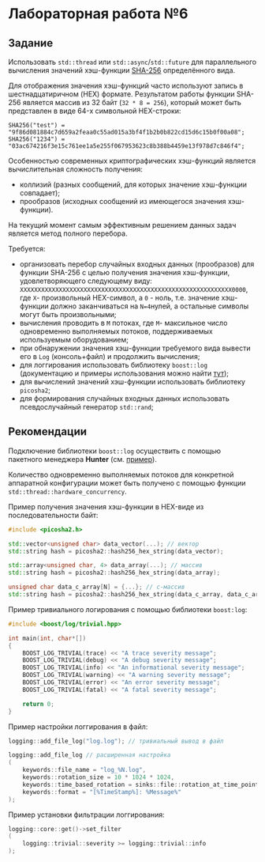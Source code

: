 # Лабораторная работа №6

## Задание

Использовать `std::thread` или `std::async`/`std::future` для параллельного вычисления значений хэш-функции [SHA-256](https://ru.wikipedia.org/wiki/SHA-2) определённого вида.

Для отображения значения хэш-функций часто используют запись в шестнадцатиричном (HEX) формате. Результатом работы функции SHA-256 является массив из 32 байт (`32 * 8 = 256`), который может быть представлен в виде 64-x символьной HEX-строки:
```
SHA256("test") = "9f86d081884c7d659a2feaa0c55ad015a3bf4f1b2b0b822cd15d6c15b0f00a08";
SHA256("1234") = "03ac674216f3e15c761ee1a5e255f067953623c8b388b4459e13f978d7c846f4";
```

Особенностью современных криптографических хэш-функций является вычислительная сложность получения:
- коллизий (разных сообщений, для которых значение хэш-функции совпадает);
- прообразов (исходных сообщений из имеющегося значения хэш-функции).

На текущий момент самым эффективным решением данных задач является метод полного перебора.

Требуется:
- организовать перебор случайных входных данных (прообразов) для функции SHA-256 с целью получения значения хэш-функции, удовлетворяющего следующему виду:
`XXXXXXXXXXXXXXXXXXXXXXXXXXXXXXXXXXXXXXXXXXXXXXXXXXXXXXXXXXXX0000`, где `X`- произвольный HEX-символ, а `0` - ноль, т.е. значение хэш-функции должно заканчиваться на `N=4`нулей, а остальные символы могут быть произвольными;
- вычисления проводить в `M` потоках, где `M`- максильное число одновременно выполняемых потоков, поддерживаемых используемым оборудованием;
- при обнаружении значения хэш-функции требуемого вида вывести его в `Log` (консоль+файл) и продолжить вычисления;
- для логгирования использовать библиотеку `boost::log` (документацию и примеры использования можно найти [тут](https://www.boost.org/doc/libs/1_63_0/libs/log/doc/html/log/tutorial.html#log.tutorial.trivial));
- для вычислений значений хэш-функции использовать библиотеку `picosha2`;
- для формирования случайных входных данных использовать псевдослучайный генератор `std::rand`;


## Рекомендации

Подключение библиотеки `boost::log` осуществить с помощью пакетного менеджера **Hunter** (см. [пример](https://docs.hunter.sh/en/latest/packages/pkg/Boost.html)).

Количество одновременно выполняемых потоков для конкретной аппаратной конфигурации может быть получено с помощью функции `std::thread::hardware_concurrency`.

Пример получения значения хэш-функции в HEX-виде из последовательности байт:
```cpp
#include <picosha2.h>

std::vector<unsigned char> data_vector(...); // вектор
std::string hash = picosha2::hash256_hex_string(data_vector);

std::array<unsigned char, 4> data_array(...); // массив
std::string hash = picosha2::hash256_hex_string(data_array);

unsigned char data_c_array[N] = {...}; // c-массив
std::string hash = picosha2::hash256_hex_string(data_c_array, data_c_array + N);
```

Пример тривиального логирования с помощью библиотеки `boost:log`:
```cpp
#include <boost/log/trivial.hpp>

int main(int, char*[])
{
    BOOST_LOG_TRIVIAL(trace) << "A trace severity message";
    BOOST_LOG_TRIVIAL(debug) << "A debug severity message";
    BOOST_LOG_TRIVIAL(info) << "An informational severity message";
    BOOST_LOG_TRIVIAL(warning) << "A warning severity message";
    BOOST_LOG_TRIVIAL(error) << "An error severity message";
    BOOST_LOG_TRIVIAL(fatal) << "A fatal severity message";

    return 0;
}
```

Пример настройки логгирования в файл:
```cpp
logging::add_file_log("log.log"); // тривиальный вывод в файл

logging::add_file_log // расширенная настройка
(
    keywords::file_name = "log_%N.log",
    keywords::rotation_size = 10 * 1024 * 1024, 
    keywords::time_based_rotation = sinks::file::rotation_at_time_point(0, 0, 0),
    keywords::format = "[%TimeStamp%]: %Message%"
);
```

Пример установки фильтрации логгирования:
```cpp
logging::core::get()->set_filter
(
    logging::trivial::severity >= logging::trivial::info
);
```
